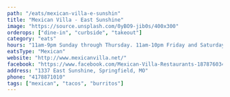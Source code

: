 ```yaml
---
path: "/eats/mexican-villa-e-sunshin"
title: "Mexican Villa - East Sunshine"
image: "https://source.unsplash.com/0yBO9-jib0s/400x300"
orderops: ["dine-in", "curbside", "takeout"]
category: "eats"
hours: "11am-9pm Sunday through Thursday. 11am-10pm Friday and Saturday"
eatsType: "Mexican"
website: "http://www.mexicanvilla.net/"
facebook: "https://www.facebook.com/Mexican-Villa-Restaurants-187876034583427"
address: "1337 East Sunshine, Springfield, MO"
phone: "4178871010"
tags: ["mexican", "tacos", "burritos"]
---
```

